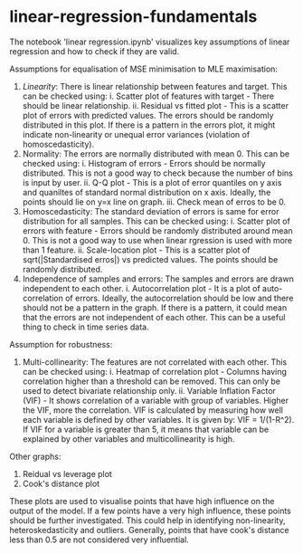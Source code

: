 # linear-regression-fundamentals

The notebook 'linear regression.ipynb' visualizes key assumptions of linear regression and how to check if they are valid.

Assumptions for equalisation of MSE minimisation to MLE maximisation:

1. *Linearity*:
    There is linear relationship between features and target. This can be checked using:
    i. Scatter plot of features with target - There should be linear relationship. 
    ii. Residual vs fitted plot - This is a scatter plot of errors with predicted values. The errors should be randomly distributed in this plot. If there is a pattern in the errors plot, it might indicate non-linearity or unequal error variances (violation of homoscedasticity).
2. Normality:
    The errors are normally distributed with mean 0. This can be checked using:
    i. Histogram of errors - Errors should be normally distributed. This is not a good way to check because the number of bins is input by user.
    ii. Q-Q plot - This is a plot of error quantiles on y axis and quaniltes of standard normal distribution on x axis. Ideally, the points should lie on y=x line on graph.
    iii. Check mean of erros to be 0.
3. Homoscedasticity:
    The standard deviation of errors is same for error distribution for all samples. This can be checked using:
    i. Scatter plot of errors with feature - Errors should be randomly distributed around mean 0. This is not a good way to use when linear rgression is used with more than 1 feature.
    ii. Scale-location plot - This is a scatter plot of sqrt(|Standardised erros|) vs predicted values. The points should be randomly distributed.
4. Independence of samples and errors:
    The samples and errors are drawn independent to each other.
    i. Autocorrelation plot - It is a plot of auto-correlation of errors. Ideally, the autocorrelation should be low and there should not be a pattern in the graph. If there is a pattern, it could mean that the errors are not independent of each other. This can be a useful thing to check in time series data.

Assumption for robustness:
1. Multi-collinearity:
    The features are not correlated with each other. This can be checked using:
    i. Heatmap of correlation plot - Columns having correlation higher than a threshold can be removed. This can only be used to detect bivariate relationship only.
    ii. Variable Inflation Factor (VIF) - It shows correlation of a variable with group of variables. Higher the VIF, more the correlation. VIF is calculated by measuring how well each variable is defined by other variables. It is given by: VIF = 1/(1-R^2). If VIF for a variable is greater than 5, it means that variable can be explained by other variables and multicollinearity is high.


Other graphs:
1. Reidual vs leverage plot
2. Cook's distance plot

These plots are used to visualise points that have high influence on the output of the model. If a few points have a very high influence, these points should be further investigated. This could help in identifying non-linearity, heteroskedasticity and outliers. Generally, points that have cook's distance less than 0.5 are not considered very influential.
